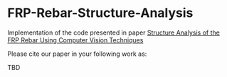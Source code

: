 # FRP-Rebar-Structure-Analysis
Implementation of the code presented in paper [Structure Analysis of the FRP Rebar Using Computer Vision Techniques](https://arxiv.org/abs/2304.14358)

Please cite our paper in your following work as:

TBD
